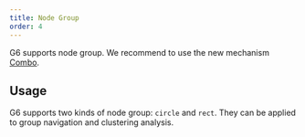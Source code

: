 ```yaml
---
title: Node Group
order: 4
---
```


G6 supports node group. We recommend to use the new mechanism [Combo](/en/examples/interaction/combo).

## Usage

G6 supports two kinds of node group: `circle` and `rect`. They can be applied to group navigation and clustering analysis.
